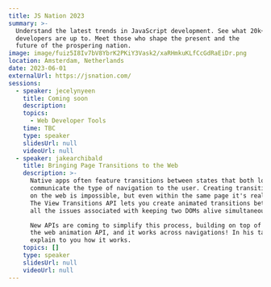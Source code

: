 ```yaml
---
title: JS Nation 2023
summary: >-
  Understand the latest trends in JavaScript development. See what 20k+ JS
  developers are up to. Meet those who shape the present and the
  future of the prospering nation.
image: image/fuiz5I8Iv7bV8YbrK2PKiY3Vask2/xaRHmkuKLfCcGdRaEiDr.png
location: Amsterdam, Netherlands
date: 2023-06-01
externalUrl: https://jsnation.com/
sessions:
  - speaker: jecelynyeen
    title: Coming soon
    description:
    topics:
      - Web Developer Tools
    time: TBC
    type: speaker
    slidesUrl: null
    videoUrl: null
  - speaker: jakearchibald
    title: Bringing Page Transitions to the Web
    description: >-
      Native apps often feature transitions between states that both look great and help
      communicate the type of navigation to the user. Creating transitions between pages
      on the web is impossible, but even within the same page it's really hard to get right.
      The View Transitions API lets you create animated transitions between states without
      all the issues associated with keeping two DOMs alive simultaneously.

      New APIs are coming to simplify this process, building on top of CSS animations and
      the web animation API, and it works across navigations! In his talk, Jake will
      explain to you how it works.
    topics: []
    type: speaker
    slidesUrl: null
    videoUrl: null
---
```

